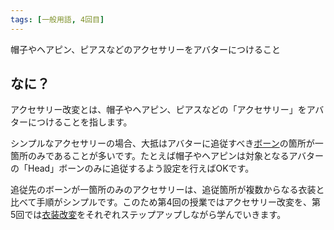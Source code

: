 ```yaml
---
tags: [一般用語, 4回目]
---
```


帽子やヘアピン、ピアスなどのアクセサリーをアバターにつけること

## なに？

アクセサリー改変とは、帽子やヘアピン、ピアスなどの「アクセサリー」をアバターにつけることを指します。

シンプルなアクセサリーの場合、大抵はアバターに追従すべき[ボーン](/docs/索引/ABC/Bone)の箇所が一箇所のみであることが多いです。たとえば帽子やヘアピンは対象となるアバターの「Head」ボーンのみに追従するよう設定を行えばOKです。

追従先のボーンが一箇所のみのアクセサリーは、追従箇所が複数からなる衣装と比べて手順がシンプルです。このため第4回の授業ではアクセサリー改変を、第5回では[衣装改変](/docs/索引/あ行/衣装改変)をそれぞれステップアップしながら学んでいきます。

